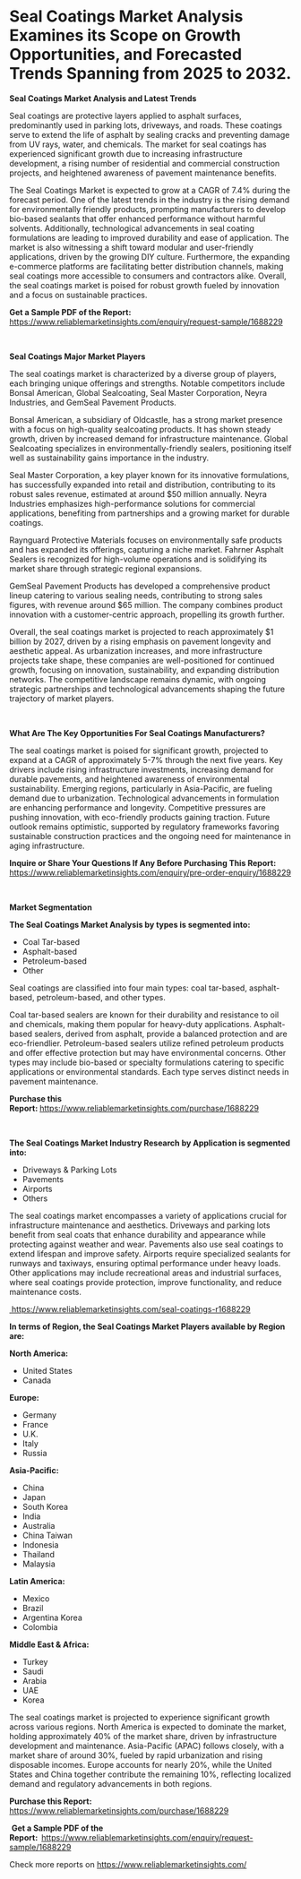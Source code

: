 <p><h1>Seal Coatings Market Analysis Examines its Scope on Growth Opportunities, and Forecasted Trends Spanning from 2025 to 2032.</h1></p><p><strong>Seal Coatings Market Analysis and Latest Trends</strong></p>
<p><p>Seal coatings are protective layers applied to asphalt surfaces, predominantly used in parking lots, driveways, and roads. These coatings serve to extend the life of asphalt by sealing cracks and preventing damage from UV rays, water, and chemicals. The market for seal coatings has experienced significant growth due to increasing infrastructure development, a rising number of residential and commercial construction projects, and heightened awareness of pavement maintenance benefits.</p><p>The Seal Coatings Market is expected to grow at a CAGR of 7.4% during the forecast period. One of the latest trends in the industry is the rising demand for environmentally friendly products, prompting manufacturers to develop bio-based sealants that offer enhanced performance without harmful solvents. Additionally, technological advancements in seal coating formulations are leading to improved durability and ease of application. The market is also witnessing a shift toward modular and user-friendly applications, driven by the growing DIY culture. Furthermore, the expanding e-commerce platforms are facilitating better distribution channels, making seal coatings more accessible to consumers and contractors alike. Overall, the seal coatings market is poised for robust growth fueled by innovation and a focus on sustainable practices.</p></p>
<p><strong>Get a Sample PDF of the Report:&nbsp;</strong> <a href="https://www.reliablemarketinsights.com/enquiry/request-sample/1688229?utm_campaign=1166&utm_medium=2&utm_source=Github&utm_content=ia&utm_term=30012025&utm_id=seal-coatings">https://www.reliablemarketinsights.com/enquiry/request-sample/1688229</a></p>
<p>&nbsp;</p>
<p><strong>Seal Coatings Major Market Players</strong></p>
<p><p>The seal coatings market is characterized by a diverse group of players, each bringing unique offerings and strengths. Notable competitors include Bonsal American, Global Sealcoating, Seal Master Corporation, Neyra Industries, and GemSeal Pavement Products. </p><p>Bonsal American, a subsidiary of Oldcastle, has a strong market presence with a focus on high-quality sealcoating products. It has shown steady growth, driven by increased demand for infrastructure maintenance. Global Sealcoating specializes in environmentally-friendly sealers, positioning itself well as sustainability gains importance in the industry. </p><p>Seal Master Corporation, a key player known for its innovative formulations, has successfully expanded into retail and distribution, contributing to its robust sales revenue, estimated at around $50 million annually. Neyra Industries emphasizes high-performance solutions for commercial applications, benefiting from partnerships and a growing market for durable coatings.</p><p>Raynguard Protective Materials focuses on environmentally safe products and has expanded its offerings, capturing a niche market. Fahrner Asphalt Sealers is recognized for high-volume operations and is solidifying its market share through strategic regional expansions.</p><p>GemSeal Pavement Products has developed a comprehensive product lineup catering to various sealing needs, contributing to strong sales figures, with revenue around $65 million. The company combines product innovation with a customer-centric approach, propelling its growth further.</p><p>Overall, the seal coatings market is projected to reach approximately $1 billion by 2027, driven by a rising emphasis on pavement longevity and aesthetic appeal. As urbanization increases, and more infrastructure projects take shape, these companies are well-positioned for continued growth, focusing on innovation, sustainability, and expanding distribution networks. The competitive landscape remains dynamic, with ongoing strategic partnerships and technological advancements shaping the future trajectory of market players.</p></p>
<p>&nbsp;</p>
<p><strong>What Are The Key Opportunities For Seal Coatings Manufacturers?</strong></p>
<p><p>The seal coatings market is poised for significant growth, projected to expand at a CAGR of approximately 5-7% through the next five years. Key drivers include rising infrastructure investments, increasing demand for durable pavements, and heightened awareness of environmental sustainability. Emerging regions, particularly in Asia-Pacific, are fueling demand due to urbanization. Technological advancements in formulation are enhancing performance and longevity. Competitive pressures are pushing innovation, with eco-friendly products gaining traction. Future outlook remains optimistic, supported by regulatory frameworks favoring sustainable construction practices and the ongoing need for maintenance in aging infrastructure.</p></p>
<p><strong>Inquire or Share Your Questions If Any Before Purchasing This Report:</strong> <a href="https://www.reliablemarketinsights.com/enquiry/pre-order-enquiry/1688229?utm_campaign=1166&utm_medium=2&utm_source=Github&utm_content=ia&utm_term=30012025&utm_id=seal-coatings">https://www.reliablemarketinsights.com/enquiry/pre-order-enquiry/1688229</a></p>
<p>&nbsp;</p>
<p><strong>Market Segmentation</strong></p>
<p><strong>The Seal Coatings Market Analysis by types is segmented into:</strong></p>
<p><ul><li>Coal Tar-based</li><li>Asphalt-based</li><li>Petroleum-based</li><li>Other</li></ul></p>
<p><p>Seal coatings are classified into four main types: coal tar-based, asphalt-based, petroleum-based, and other types. </p><p>Coal tar-based sealers are known for their durability and resistance to oil and chemicals, making them popular for heavy-duty applications. Asphalt-based sealers, derived from asphalt, provide a balanced protection and are eco-friendlier. Petroleum-based sealers utilize refined petroleum products and offer effective protection but may have environmental concerns. Other types may include bio-based or specialty formulations catering to specific applications or environmental standards. Each type serves distinct needs in pavement maintenance.</p></p>
<p><strong>Purchase this Report:&nbsp;</strong><a href="https://www.reliablemarketinsights.com/purchase/1688229?utm_campaign=1166&utm_medium=2&utm_source=Github&utm_content=ia&utm_term=30012025&utm_id=seal-coatings">https://www.reliablemarketinsights.com/purchase/1688229</a></p>
<p>&nbsp;</p>
<p><strong>The Seal Coatings Market Industry Research by Application is segmented into:</strong></p>
<p><ul><li>Driveways & Parking Lots</li><li>Pavements</li><li>Airports</li><li>Others</li></ul></p>
<p><p>The seal coatings market encompasses a variety of applications crucial for infrastructure maintenance and aesthetics. Driveways and parking lots benefit from seal coats that enhance durability and appearance while protecting against weather and wear. Pavements also use seal coatings to extend lifespan and improve safety. Airports require specialized sealants for runways and taxiways, ensuring optimal performance under heavy loads. Other applications may include recreational areas and industrial surfaces, where seal coatings provide protection, improve functionality, and reduce maintenance costs.</p></p>
<p><a href="https://www.reliablemarketinsights.com/seal-coatings-r1688229?utm_campaign=1166&utm_medium=2&utm_source=Github&utm_content=ia&utm_term=30012025&utm_id=seal-coatings">&nbsp;https://www.reliablemarketinsights.com/seal-coatings-r1688229</a></p>
<p><strong>In terms of Region, the Seal Coatings Market Players available by Region are:</strong></p>
<p>
    <p> <strong> North America: </strong>
        <ul>
            <li>United States</li>
            <li>Canada</li>
        </ul>
        </p> 
    <p> <strong> Europe: </strong>
        <ul>
            <li>Germany</li>
            <li>France</li>
            <li>U.K.</li>
            <li>Italy</li>
            <li>Russia</li>
        </ul>
        </p> 
    <p> <strong> Asia-Pacific: </strong>
        <ul>
            <li>China</li>
            <li>Japan</li>
            <li>South Korea</li>
            <li>India</li>
            <li>Australia</li>
            <li>China Taiwan</li>
            <li>Indonesia</li>
            <li>Thailand</li>
            <li>Malaysia</li>
        </ul>
        </p> 
    <p> <strong> Latin America: </strong>
        <ul>
            <li>Mexico</li>
            <li>Brazil</li>
            <li>Argentina Korea</li>
            <li>Colombia</li>
        </ul>
        </p> 
    <p> <strong> Middle East & Africa: </strong>
        <ul>
            <li>Turkey</li>
            <li>Saudi</li>
            <li>Arabia</li>
            <li>UAE</li>
            <li>Korea</li>
        </ul>
    </p>
    </p>
<p><p>The seal coatings market is projected to experience significant growth across various regions. North America is expected to dominate the market, holding approximately 40% of the market share, driven by infrastructure development and maintenance. Asia-Pacific (APAC) follows closely, with a market share of around 30%, fueled by rapid urbanization and rising disposable incomes. Europe accounts for nearly 20%, while the United States and China together contribute the remaining 10%, reflecting localized demand and regulatory advancements in both regions.</p></p>
<p><strong>Purchase this Report: </strong><a href="https://www.reliablemarketinsights.com/purchase/1688229?utm_campaign=1166&utm_medium=2&utm_source=Github&utm_content=ia&utm_term=30012025&utm_id=seal-coatings">https://www.reliablemarketinsights.com/purchase/1688229</a></p>
<p>&nbsp;<strong>Get a Sample PDF of the Report:&nbsp;&nbsp;</strong><a href="https://www.reliablemarketinsights.com/enquiry/request-sample/1688229?utm_campaign=1166&utm_medium=2&utm_source=Github&utm_content=ia&utm_term=30012025&utm_id=seal-coatings">https://www.reliablemarketinsights.com/enquiry/request-sample/1688229</a></p>
<p><strong></strong></p>
<p>Check more reports on <a href="https://www.reliablemarketinsights.com/?utm_campaign=1166&utm_medium=2&utm_source=Github&utm_content=ia&utm_term=30012025&utm_id=seal-coatings">https://www.reliablemarketinsights.com/</a></p>